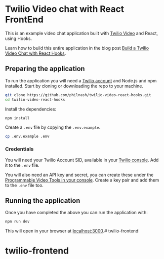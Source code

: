 # Twilio Video chat with React FrontEnd

This is an example video chat application built with [Twilio Video](https://www.twilio.com/docs/video) and React, using Hooks.

Learn how to build this entire application in the blog post [Build a Twilio Video Chat with React Hooks](https://www.twilio.com/blog/video-chat-react-hooks).

## Preparing the application

To run the application you will need a [Twilio account](https://www.twilio.com/try-twilio) and Node.js and npm installed. Start by cloning or downloading the repo to your machine.

```bash
git clone https://github.com/philnash/twilio-video-react-hooks.git
cd twilio-video-react-hooks
```

Install the dependencies:

```bash
npm install
```

Create a `.env` file by copying the `.env.example`.

```bash
cp .env.example .env
```

### Credentials

You will need your Twilio Account SID, available in your [Twilio console](https://www.twilio.com/console). Add it to the `.env` file.

You will also need an API key and secret, you can create these under the [Programmable Video Tools in your console](https://www.twilio.com/console/video/project/api-keys). Create a key pair and add them to the `.env` file too.

## Running the application

Once you have completed the above you can run the application with:

```bash
npm run dev
```

This will open in your browser at [localhost:3000](http://localhost:3000).# twilio-frontend

# twilio-frontend
